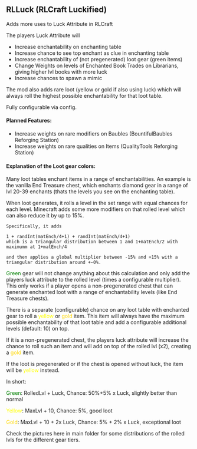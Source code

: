 ## RLLuck (RLCraft Luckified)

Adds more uses to Luck Attribute in RLCraft

The players Luck Attribute will
- Increase enchantability on enchanting table
- Increase chance to see top enchant as clue in enchanting table
- Increase enchantability of (not pregenerated) loot gear (green items)
- Change Weights on levels of Enchanted Book Trades on Librarians, giving higher lvl books with more luck
- Increase chances to spawn a mimic

The mod also adds rare loot (yellow or gold if also using luck) which will always roll the highest possible enchantability for that loot table.

Fully configurable via config.

#### Planned Features:
- Increase weights on rare modifiers on Baubles (BountifulBaubles Reforging Station)
- Increase weights on rare qualities on Items (QualityTools Reforging Station)

#### Explanation of the Loot gear colors:

Many loot tables enchant items in a range of enchantabilities. An example is the vanilla End Treasure chest, which enchants diamond gear in a range of lvl 20-39 enchants (thats the levels you see on the enchanting table). 

When loot generates, it rolls a level in the set range with equal chances for each level. Minecraft adds some more modifiers on that rolled level which can also reduce it by up to 15%.

    Specifically, it adds

    1 + randInt(matEnch/4+1) + randInt(matEnch/4+1)
    which is a triangular distribution between 1 and 1+matEnch/2 with maximumm at 1+matEnch/4

    and then applies a global multiplier between -15% and +15% with a triangular distribution around +-0%.

<span style="color:green">Green</span> gear will not change anything about this calculation and only add the players luck attribute to the rolled level (times a configurable multiplier). 
This only works if a player opens a non-pregenerated chest that can generate enchanted loot with a range of enchantability levels (like End Treasure chests).

There is a separate (configurable) chance on any loot table with enchanted gear to roll a <span style="color:yellow">yellow</span> or <span style="color:gold">gold</span> item. This item will always have the maximum possible enchantability of that loot table and add a configurable additional levels (default: 10) on top. 

If it is a non-pregenerated chest, the players luck attribute will increase the chance to roll such an item and will add on top of the rolled lvl (x2), creating a <span style="color:gold">gold</span> item.

If the loot is pregenerated or if the chest is opened without luck, the item will be <span style="color:yellow">yellow</span> instead.

In short:

<span style="color:green">Green</span>: RolledLvl + Luck, Chance: 50%+5% x Luck, slightly better than normal

<span style="color:yellow">Yellow</span>: MaxLvl + 10, Chance: 5%, good loot

<span style="color:gold">Gold</span>: MaxLvl + 10 + 2x Luck, Chance: 5% + 2% x Luck, exceptional loot 

Check the pictures here in main folder for some distributions of the rolled lvls for the different gear tiers.